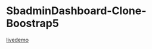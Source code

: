 # SbadminDashboard-Clone-Boostrap5
[livedemo](https://6284f45bcbbe3a0f25169247--animated-centaur-5141d8.netlify.app/)
